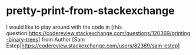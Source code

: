 # pretty-print-from-stackexchange
I would like to play around with the code in [this question|https://codereview.stackexchange.com/questions/120369/printing-binary-trees] from Author [Sam Estep|https://codereview.stackexchange.com/users/82369/sam-estep]
